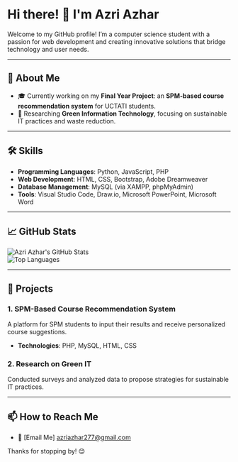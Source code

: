 # Hi there! 👋 I'm Azri Azhar

Welcome to my GitHub profile! I’m a computer science student with a passion for web development and creating innovative solutions that bridge technology and user needs.  

---

## 🚀 About Me  
- 🎓 Currently working on my **Final Year Project**: an **SPM-based course recommendation system** for UCTATI students.  
- 🌱 Researching **Green Information Technology**, focusing on sustainable IT practices and waste reduction.  

---

## 🛠️ Skills  
- **Programming Languages**: Python, JavaScript, PHP  
- **Web Development**: HTML, CSS, Bootstrap, Adobe Dreamweaver  
- **Database Management**: MySQL (via XAMPP, phpMyAdmin)  
- **Tools**: Visual Studio Code, Draw.io, Microsoft PowerPoint, Microsoft Word  

---

## 📈 GitHub Stats  

![Azri Azhar's GitHub Stats](https://github-readme-stats.vercel.app/api?username=Shuu-V2&show_icons=true&theme=radical)  
![Top Languages](https://github-readme-stats.vercel.app/api/top-langs/?username=Shuu-V2&layout=compact&theme=radical)  

---

## 📂 Projects  
### 1. **SPM-Based Course Recommendation System**  
A platform for SPM students to input their results and receive personalized course suggestions.  
- **Technologies**: PHP, MySQL, HTML, CSS  

### 2. **Research on Green IT**  
Conducted surveys and analyzed data to propose strategies for sustainable IT practices.  

---

## 📫 How to Reach Me  
- 📧 [Email Me] azriazhar277@gmail.com  

Thanks for stopping by! 😊
